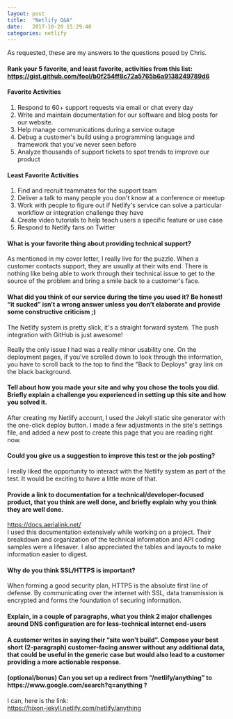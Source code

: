 ```yaml
---
layout: post
title:  "Netlify Q&A"
date:   2017-10-20 15:29:40
categories: netlify
---
```

As requested, these are my answers to the questions posed by Chris.
<!--more-->
<h4>Rank your 5 favorite, and least favorite, activities from this list:<br>
<a href="https://gist.github.com/fool/b0f254ff8c72a5765b6a9138249789d6" target="_blank">https://gist.github.com/fool/b0f254ff8c72a5765b6a9138249789d6</a></h4>
<h4>Favorite Activities</h4>
<ol>
<li>Respond to 60+ support requests via email or chat every day</li>
<li>Write and maintain documentation for our software and blog posts for our website.</li>
<li>Help manage communications during a service outage</li>
<li>Debug a customer's build using a programming language and framework that you've never seen before</li>
<li>Analyze thousands of support tickets to spot trends to improve our product</li>
</ol>

<h4>Least Favorite Activities</h4>
<ol>
<li>Find and recruit teammates for the support team</li>
<li>Deliver a talk to many people you don't know at a conference or meetup</li>
<li>Work with people to figure out if Netlify's service can solve a particular workflow or integration challenge they have</li>
<li>Create video tutorials to help teach users a specific feature or use case</li>
<li>Respond to Netlify fans on Twitter</li>
</ol>

<h4>What is your favorite thing about providing technical support?</h4>
As mentioned in my cover letter, I really live for the puzzle.  When a customer contacts support, they are usually at their wits end.  There is nothing like being able to work through their technical issue to get to the source of the problem and bring a smile back to a customer's face.

<h4>What did you think of our service during the time you used it?  Be honest!  “it sucked” isn’t a wrong answer unless you don’t elaborate and provide some constructive criticism ;)</h4>
The Netlify system is pretty slick, it's a straight forward system.  The push integration with GitHub is just awesome!
<br><br>
Really the only issue I had was a really minor usability one.  On the deployment pages, if you've scrolled down to look through the information, you have to scroll back to the top to find the "Back to Deploys" gray link on the black background.

<h4>Tell about how you made your site and why you chose the tools you did.  Briefly explain a challenge you experienced in setting up this site and how you solved it.</h4>
After creating my Netlify account, I used the Jekyll static site generator with the one-click deploy button.  I made a few adjustments in the site's settings file, and added a new post to create this page that you are reading right now.

<h4>Could you give us a suggestion to improve this test or the job posting?</h4>
I really liked the opportunity to interact with the Netlify system as part of the test.  It would be exciting to have a little more of that.

<h4>Provide a link to documentation for a technical/developer-focused product, that you think are well done, and briefly explain why you think they are well done.</h4>
<a href="https://docs.aerialink.net/" target="_blank">https://docs.aerialink.net/</a><br>
I used this documentation extensively while working on a project.  Their breakdown and organization of the technical information and API coding samples were a lifesaver.  I also appreciated the tables and layouts to make information easier to digest.

<h4>Why do you think SSL/HTTPS is important?</h4>
When forming a good security plan, HTTPS is the absolute first line of defense.  By communicating over the internet with SSL, data transmission is encrypted and forms the foundation of securing information.

<h4>Explain, in a couple of paragraphs, what you think 2 major challenges around DNS configuration are for less-technical internet end-users</h4>

<h4>A customer writes in saying their “site won’t build”.  Compose your best short (2-paragraph) customer-facing answer without any additional data, that could be useful in the generic case but would also lead to a customer providing a more actionable response.</h4>

<h4>(optional/bonus) Can you set up a redirect from “/netlify/anything” to https://www.google.com/search?q=anything ?</h4>
I can, here is the link:<br>
<a href="https://hixon-jekyll.netlify.com/netlify/anything" target="_blank">https://hixon-jekyll.netlify.com/netlify/anything</a>
